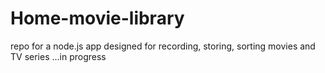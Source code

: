 # Home-movie-library
repo for a node.js app designed for recording, storing, sorting movies and TV series
...in progress
